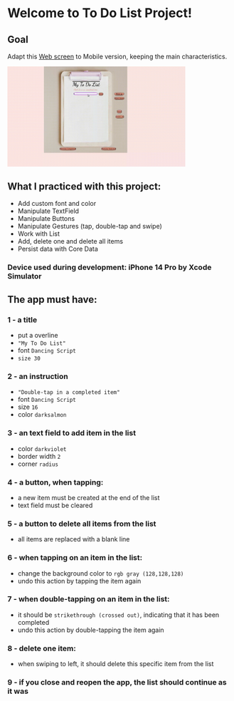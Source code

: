 # Welcome to To Do List Project!

## Goal
Adapt this [Web screen](https://carolbezerra-dev.github.io/trybe-projects-front-end/1.Fundamentals/5.DOM-Selectors/ToDo-List/) to Mobile version, keeping the main characteristics.

<img src="./webversion.gif" width="400">

<!-- ### 💡 See the following example of what the project might look like  

<img src="./simulation.gif" width="200"> -->

## What I practiced with this project:

- Add custom font and color
- Manipulate TextField
- Manipulate Buttons
- Manipulate Gestures (tap, double-tap and swipe)
- Work with List
- Add, delete one and delete all items
- Persist data with Core Data

### Device used during development: iPhone 14 Pro by Xcode Simulator

## The app must have:

### 1 - a title

- put a overline
- `"My To Do List"`
- font `Dancing Script`
- `size 30`

### 2 - an instruction

- `"Double-tap in a completed item"`
- font `Dancing Script`
- size `16`
- color `darksalmon`

### 3 - an text field to add item in the list

- color `darkviolet`
- border width `2` 
- corner `radius`

### 4 - a button, when tapping:

- a new item must be created at the end of the list
- text field must be cleared

### 5 - a button to delete all items from the list

- all items are replaced with a blank line

### 6 - when tapping on an item in the list:

- change the background color to `rgb gray (128,128,128)`
- undo this action by tapping the item again

### 7 - when double-tapping on an item in the list:

- it should be `strikethrough (crossed out)`, indicating that it has been completed
- undo this action by double-tapping the item again

### 8 - delete one item:

- when swiping to left, it should delete this specific item from the list

### 9 - if you close and reopen the app, the list should continue as it was
